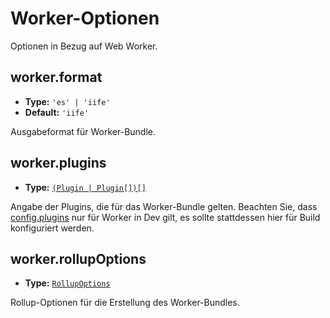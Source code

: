# Worker-Optionen

Optionen in Bezug auf Web Worker.

## worker.format

- **Type:** `'es' | 'iife'`
- **Default:** `'iife'`

Ausgabeformat für Worker-Bundle.

## worker.plugins

- **Type:** [`(Plugin | Plugin[])[]`](./shared-options#plugins)

Angabe der Plugins, die für das Worker-Bundle gelten. Beachten Sie, dass [config.plugins](./shared-options#plugins) nur für Worker in Dev gilt, es sollte stattdessen hier für Build konfiguriert werden.

## worker.rollupOptions

- **Type:** [`RollupOptions`](https://rollupjs.org/configuration-options/)

Rollup-Optionen für die Erstellung des Worker-Bundles.
